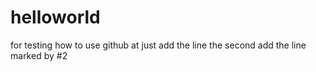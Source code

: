 # helloworld
for testing how to use github
at just add the line
the second add the line marked by #2
